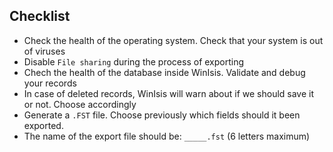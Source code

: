 ## Checklist
* Check the health of the operating system. Check that your system is out of viruses
* Disable `File sharing` during the process of exporting
* Chech the health of the database inside WinIsis. Validate and debug your records
* In case of deleted records, WinIsis will warn about if we should save it or not. Choose accordingly
* Generate a `.FST` file. Choose previously which fields should it been exported.
* The name of the export file should be: `_____.fst` (6 letters maximum)
